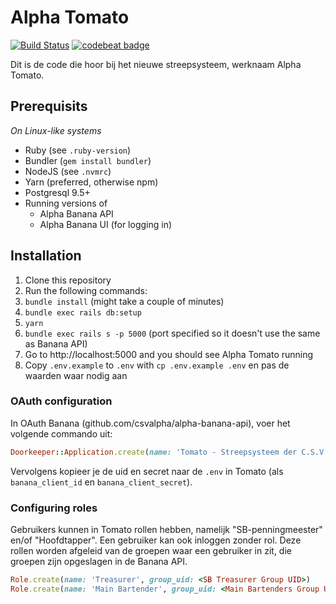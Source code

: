 Alpha Tomato
============

[![Build Status](https://travis-ci.com/csvalpha/alpha-tomato.svg?token=XFGWKzHpTzj88hKy9q2u&branch=staging)](https://travis-ci.com/csvalpha/alpha-tomato)
[![codebeat badge](https://codebeat.co/badges/63a40869-8ae4-4ee9-9575-8899c402f70f)](https://codebeat.co/a/twan-coenraad/projects/github-com-csvalpha-alpha-tomato-master)

Dit is de code die hoor bij het nieuwe streepsysteem, werknaam Alpha Tomato.

## Prerequisits

_On Linux-like systems_

- Ruby (see `.ruby-version`)
- Bundler (`gem install bundler`)
- NodeJS (see `.nvmrc`)
- Yarn (preferred, otherwise npm)
- Postgresql 9.5+
- Running versions of
  - Alpha Banana API
  - Alpha Banana UI (for logging in)

## Installation

1. Clone this repository
1. Run the following commands:
  1. `bundle install` (might take a couple of minutes)
  1. `bundle exec rails db:setup`
  1. `yarn`
  1. `bundle exec rails s -p 5000` (port specified so it doesn't use the same as Banana API)
1. Go to http://localhost:5000 and you should see Alpha Tomato running
1. Copy `.env.example` to `.env` with `cp .env.example .env` en pas de waarden waar nodig aan

### OAuth configuration

In OAuth Banana (github.com/csvalpha/alpha-banana-api), voer het volgende commando uit:

```ruby
Doorkeeper::Application.create(name: 'Tomato - Streepsysteem der C.S.V. Alpha', redirect_uri: 'http://localhost:5000/users/auth/banana_oauth2/callback')
```

Vervolgens kopieer je de uid en secret naar de `.env` in Tomato (als `banana_client_id` en `banana_client_secret`).

### Configuring roles

Gebruikers kunnen in Tomato rollen hebben, namelijk "SB-penningmeester" en/of "Hoofdtapper". Een gebruiker kan ook inloggen zonder rol. Deze rollen worden afgeleid van de groepen waar een gebruiker in zit, die groepen zijn opgeslagen in de Banana API.

```ruby
Role.create(name: 'Treasurer', group_uid: <SB Treasurer Group UID>)
Role.create(name: 'Main Bartender', group_uid: <Main Bartenders Group UID>)

```
